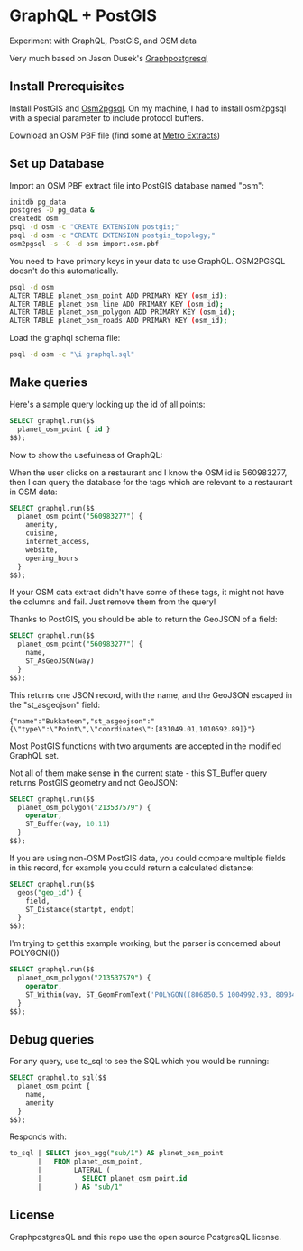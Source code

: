 # GraphQL + PostGIS

Experiment with GraphQL, PostGIS, and OSM data

Very much based on Jason Dusek's <a href="https://github.com/solidsnack/GraphpostgresQL">Graphpostgresql</a>

## Install Prerequisites

Install PostGIS and <a href="http://wiki.openstreetmap.org/wiki/Osm2pgsql">Osm2pgsql</a>. On my machine, I had to install osm2pgsql with
a special parameter to include protocol buffers.

Download an OSM PBF file (find some at <a href="https://mapzen.com/data/metro-extracts">Metro Extracts</a>)

## Set up Database

Import an OSM PBF extract file into PostGIS database named "osm":

```bash
initdb pg_data
postgres -D pg_data &
createdb osm
psql -d osm -c "CREATE EXTENSION postgis;"
psql -d osm -c "CREATE EXTENSION postgis_topology;"
osm2pgsql -s -G -d osm import.osm.pbf
```

You need to have primary keys in your data to use GraphQL. OSM2PGSQL doesn't do this automatically.

```bash
psql -d osm
ALTER TABLE planet_osm_point ADD PRIMARY KEY (osm_id);
ALTER TABLE planet_osm_line ADD PRIMARY KEY (osm_id);
ALTER TABLE planet_osm_polygon ADD PRIMARY KEY (osm_id);
ALTER TABLE planet_osm_roads ADD PRIMARY KEY (osm_id);
```

Load the graphql schema file:

```bash
psql -d osm -c "\i graphql.sql"
```

## Make queries

Here's a sample query looking up the id of all points:

```sql
SELECT graphql.run($$
  planet_osm_point { id }
$$);
```

Now to show the usefulness of GraphQL:

When the user clicks on a restaurant and I know the OSM id is 560983277, then I can query the database
for the tags which are relevant to a restaurant in OSM data:

```sql
SELECT graphql.run($$
  planet_osm_point("560983277") {
    amenity,
    cuisine,
    internet_access,
    website,
    opening_hours
  }
$$);
```

If your OSM data extract didn't have some of these tags, it might not have the columns and fail. Just
remove them from the query!

Thanks to PostGIS, you should be able to return the GeoJSON of a field:

```sql
SELECT graphql.run($$
  planet_osm_point("560983277") {
    name,
    ST_AsGeoJSON(way)
  }
$$);
```

This returns one JSON record, with the name, and the GeoJSON escaped in the "st_asgeojson" field:

```
{"name":"Bukkateen","st_asgeojson":"{\"type\":\"Point\",\"coordinates\":[831049.01,1010592.89]}"}
```

Most PostGIS functions with two arguments are accepted in the modified GraphQL set.

Not all of them make sense in the current state - this ST_Buffer query returns PostGIS geometry and not GeoJSON:

```sql
SELECT graphql.run($$
  planet_osm_polygon("213537579") {
    operator,
    ST_Buffer(way, 10.11)
  }
$$);
```

If you are using non-OSM PostGIS data, you could compare multiple fields in this record, for example you could
return a calculated distance:

```sql
SELECT graphql.run($$
  geos("geo_id") {
    field,
    ST_Distance(startpt, endpt)
  }
$$);
```

I'm trying to get this example working, but the parser is concerned about POLYGON(())

```sql
SELECT graphql.run($$
  planet_osm_polygon("213537579") {
    operator,
    ST_Within(way, ST_GeomFromText('POLYGON((806850.5 1004992.93, 809346.74 1006557.97, 807892.59 1005245.2, 806850.5 1004992.93))'))
  }
$$);
```

## Debug queries

For any query, use to_sql to see the SQL which you would be running:

```sql
SELECT graphql.to_sql($$
  planet_osm_point {
    name,
    amenity
  }
$$);
```

Responds with:

```sql
to_sql | SELECT json_agg("sub/1") AS planet_osm_point
       |   FROM planet_osm_point,
       |        LATERAL (
       |          SELECT planet_osm_point.id
       |        ) AS "sub/1"
 ```

## License

GraphpostgresQL and this repo use the open source PostgresQL license.
